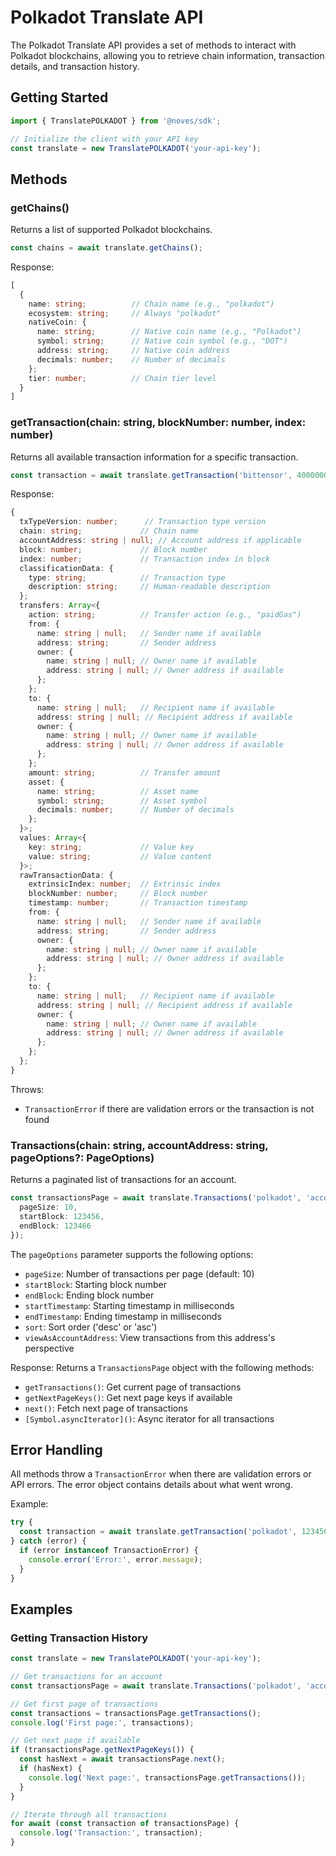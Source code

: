 # Polkadot Translate API

The Polkadot Translate API provides a set of methods to interact with Polkadot blockchains, allowing you to retrieve chain information, transaction details, and transaction history.

## Getting Started

```typescript
import { TranslatePOLKADOT } from '@noves/sdk';

// Initialize the client with your API key
const translate = new TranslatePOLKADOT('your-api-key');
```

## Methods

### getChains()

Returns a list of supported Polkadot blockchains.

```typescript
const chains = await translate.getChains();
```

Response:
```typescript
[
  {
    name: string;          // Chain name (e.g., "polkadot")
    ecosystem: string;     // Always "polkadot"
    nativeCoin: {
      name: string;        // Native coin name (e.g., "Polkadot")
      symbol: string;      // Native coin symbol (e.g., "DOT")
      address: string;     // Native coin address
      decimals: number;    // Number of decimals
    };
    tier: number;          // Chain tier level
  }
]
```

### getTransaction(chain: string, blockNumber: number, index: number)

Returns all available transaction information for a specific transaction.

```typescript
const transaction = await translate.getTransaction('bittensor', 4000000, 1);
```

Response:
```typescript
{
  txTypeVersion: number;      // Transaction type version
  chain: string;             // Chain name
  accountAddress: string | null; // Account address if applicable
  block: number;             // Block number
  index: number;             // Transaction index in block
  classificationData: {
    type: string;            // Transaction type
    description: string;     // Human-readable description
  };
  transfers: Array<{
    action: string;          // Transfer action (e.g., "paidGas")
    from: {
      name: string | null;   // Sender name if available
      address: string;       // Sender address
      owner: {
        name: string | null; // Owner name if available
        address: string | null; // Owner address if available
      };
    };
    to: {
      name: string | null;   // Recipient name if available
      address: string | null; // Recipient address if available
      owner: {
        name: string | null; // Owner name if available
        address: string | null; // Owner address if available
      };
    };
    amount: string;          // Transfer amount
    asset: {
      name: string;          // Asset name
      symbol: string;        // Asset symbol
      decimals: number;      // Number of decimals
    };
  }>;
  values: Array<{
    key: string;             // Value key
    value: string;           // Value content
  }>;
  rawTransactionData: {
    extrinsicIndex: number;  // Extrinsic index
    blockNumber: number;     // Block number
    timestamp: number;       // Transaction timestamp
    from: {
      name: string | null;   // Sender name if available
      address: string;       // Sender address
      owner: {
        name: string | null; // Owner name if available
        address: string | null; // Owner address if available
      };
    };
    to: {
      name: string | null;   // Recipient name if available
      address: string | null; // Recipient address if available
      owner: {
        name: string | null; // Owner name if available
        address: string | null; // Owner address if available
      };
    };
  };
}
```

Throws:
- `TransactionError` if there are validation errors or the transaction is not found

### Transactions(chain: string, accountAddress: string, pageOptions?: PageOptions)

Returns a paginated list of transactions for an account.

```typescript
const transactionsPage = await translate.Transactions('polkadot', 'account-address', {
  pageSize: 10,
  startBlock: 123456,
  endBlock: 123466
});
```

The `pageOptions` parameter supports the following options:
- `pageSize`: Number of transactions per page (default: 10)
- `startBlock`: Starting block number
- `endBlock`: Ending block number
- `startTimestamp`: Starting timestamp in milliseconds
- `endTimestamp`: Ending timestamp in milliseconds
- `sort`: Sort order ('desc' or 'asc')
- `viewAsAccountAddress`: View transactions from this address's perspective

Response: Returns a `TransactionsPage` object with the following methods:
- `getTransactions()`: Get current page of transactions
- `getNextPageKeys()`: Get next page keys if available
- `next()`: Fetch next page of transactions
- `[Symbol.asyncIterator]()`: Async iterator for all transactions

## Error Handling

All methods throw a `TransactionError` when there are validation errors or API errors. The error object contains details about what went wrong.

Example:
```typescript
try {
  const transaction = await translate.getTransaction('polkadot', 123456, 0);
} catch (error) {
  if (error instanceof TransactionError) {
    console.error('Error:', error.message);
  }
}
```

## Examples

### Getting Transaction History

```typescript
const translate = new TranslatePOLKADOT('your-api-key');

// Get transactions for an account
const transactionsPage = await translate.Transactions('polkadot', 'account-address');

// Get first page of transactions
const transactions = transactionsPage.getTransactions();
console.log('First page:', transactions);

// Get next page if available
if (transactionsPage.getNextPageKeys()) {
  const hasNext = await transactionsPage.next();
  if (hasNext) {
    console.log('Next page:', transactionsPage.getTransactions());
  }
}

// Iterate through all transactions
for await (const transaction of transactionsPage) {
  console.log('Transaction:', transaction);
}
``` 
